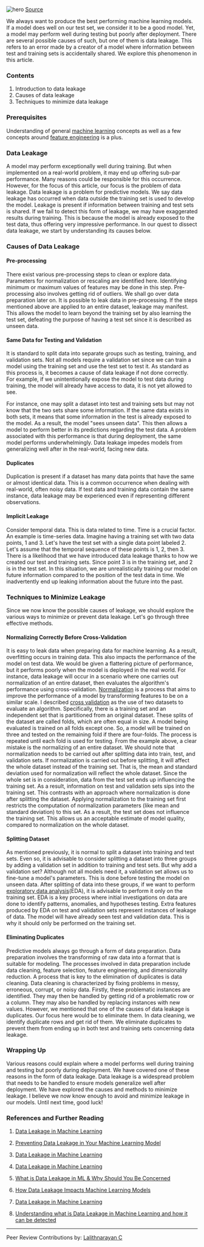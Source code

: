 ![hero](/engineering-education/data-leakage/hero.jpg)
[Source](https://images.unsplash.com/photo-1513103949162-c410daa95363?ixid=MXwxMjA3fDB8MHxwaG90by1wYWdlfHx8fGVufDB8fHw%3D&ixlib=rb-1.2.1&auto=format&fit=crop&w=634&q=80)

We always want to produce the best performing machine learning models. If a model does well on our test set, we consider it to be a good model. Yet, a model may perform well during testing but poorly after deployment. There are several possible causes of such, but one of them is data leakage. This refers to an error made by a creator of a model where information between test and training sets is accidentally shared. We explore this phenomenon in this article.

### Contents

1. Introduction to data leakage
2. Causes of data leakage
3. Techniques to minimize data leakage

### Prerequisites

Understanding of general [machine learning](/engineering-education/supervised-learning-algorithms/) concepts as well as a few concepts around [feature engineering](/engineering-education/feature-engineering-in-machine-learning/) is a plus.

### Data Leakage

A model may perform exceptionally well during training. But when implemented on a real-world problem, it may end up offering sub-par performance. Many reasons could be responsible for this occurrence. However, for the focus of this article, our focus is the problem of data leakage. Data leakage is a problem for predictive models. We say data leakage has occurred when data outside the training set is used to develop the model. Leakage is present if information between training and test sets is shared. If we fail to detect this form of leakage, we may have exaggerated results during training. This is because the model is already exposed to the test data, thus offering very impressive performance. In our quest to dissect data leakage, we start by understanding its causes below.

### Causes of Data Leakage

#### Pre-processing

There exist various pre-processing steps to clean or explore data. Parameters for normalization or rescaling are identified here. Identifying minimum or maximum values of features may be done in this step. Pre-processing also involves getting rid of outliers. We shall go over data preparation later on.
It is possible to leak data in pre-processing. If the steps mentioned above are applied to an entire dataset, leakage may manifest. This allows the model to learn beyond the training set by also learning the test set, defeating the purpose of having a test set since it is described as unseen data.

#### Same Data for Testing and Validation

It is standard to split data into separate groups such as testing, training, and validation sets. Not all models require a validation set since we can train a model using the training set and use the test set to test it. As standard as this process is, it becomes a cause of data leakage if not done correctly. For example, if we unintentionally expose the model to test data during training, the model will already have access to data, it is not yet allowed to see. 

For instance, one may split a dataset into test and training sets but may not know that the two sets share some information. If the same data exists in both sets, it means that some information in the test is already exposed to the model. As a result, the model "sees unseen data". This then allows a model to perform better in its predictions regarding the test data. A problem associated with this performance is that during deployment, the same model performs underwhelmingly. Data leakage impedes models from generalizing well after in the real-world, facing new data.

#### Duplicates

Duplication is present if a dataset has many data points that have the same or almost identical data. This is a common occurrence when dealing with real-world, often noisy data. If test data and training data contain the same instance, data leakage may be experienced even if representing different observations.

#### Implicit Leakage

Consider temporal data. This is data related to time. Time is a crucial factor. An example is time-series data. Imagine having a training set with two data points, 1 and 3. Let's have the test set with a single data point labeled 2. Let's assume that the temporal sequence of these points is 1, 2, then 3. There is a likelihood that we have introduced data leakage thanks to how we created our test and training sets. Since point 3 is in the training set, and 2 is in the test set. In this situation, we are unrealistically training our model on future information compared to the position of the test data in time. We inadvertently end up leaking information about the future into the past.

### Techniques to Minimize Leakage

Since we now know the possible causes of leakage, we should explore the various ways to minimize or prevent data leakage. Let's go through three effective methods.

#### Normalizing Correctly Before Cross-Validation

It is easy to leak data when preparing data for machine learning. As a result, overfitting occurs in training data. This also impacts the performance of the model on test data. We would be given a flattering picture of performance, but it performs poorly when the model is deployed in the real world.
For instance, data leakage will occur in a scenario where one carries out normalization of an entire dataset, then evaluates the algorithm's performance using cross-validation. [Normalization](https://developers.google.com/machine-learning/data-prep/transform/normalization#:~:text=%20Normalization%20Techniques%20at%20a%20Glance%20%201,a%20wide%20range%20to%20a%20narrow...%20More%20) is a process that aims to improve the performance of a model by transforming features to be on a similar scale.
I described [cross validation](/engineering-education/evaluating-ml-model-performance/) as the use of two datasets to evaluate an algorithm. Specifically, there is a training set and an independent set that is partitioned from an original dataset. These splits of the dataset are called folds, which are often equal in size. A model being evaluated is trained on all folds except one. So, a model will be trained on three and tested on the remaining fold if there are four-folds. The process is repeated until each fold is used for testing.
From the example above, a clear mistake is the normalizing of an entire dataset. We should note that normalization needs to be carried out after splitting data into train, test, and validation sets. If normalization is carried out before splitting, it will affect the whole dataset instead of the training set. That is, the mean and standard deviation used for normalization will reflect the whole dataset. Since the whole set is in consideration, data from the test set ends up influencing the training set. As a result, information on test and validation sets sips into the training set. This contrasts with an approach where normalization is done after splitting the dataset. Applying normalization to the training set first restricts the computation of normalization parameters (like mean and standard deviation) to this set. As a result, the test set does not influence the training set. This allows us an acceptable estimate of model quality, compared to normalization on the whole dataset.  

#### Splitting Dataset

As mentioned previously, it is normal to split a dataset into training and test sets. Even so, it is advisable to consider splitting a dataset into three groups by adding a validation set in addition to training and test sets. But why add a validation set? Although not all models need it, a validation set allows us to fine-tune a model's parameters. This is done before testing the model on unseen data.
After splitting of data into these groups, if we want to perform [exploratory data analysis](https://towardsdatascience.com/exploratory-data-analysis-8fc1cb20fd15#:~:text=Exploratory%20Data%20Analysis%20refers%20to%20the%20critical%20process,the%20help%20of%20summary%20statistics%20and%20graphical%20representations.)(EDA), it is advisable to perform it only on the training set. EDA is a key process where initial investigations on data are done to identify patterns, anomalies, and hypotheses testing.
Extra features produced by EDA on test and validation sets represent instances of leakage of data. The model will have already seen test and validation data. This is why it should only be performed on the training set.

#### Eliminating Duplicates

Predictive models always go through a form of data preparation. Data preparation involves the transforming of raw data into a format that is suitable for modeling. The processes involved in data preparation include data cleaning, feature selection, feature engineering, and dimensionality reduction. A process that is key to the elimination of duplicates is data cleaning. Data cleaning is characterized by fixing problems in messy, erroneous, corrupt, or noisy data. Firstly, these problematic instances are identified. They may then be handled by getting rid of a problematic row or a column. They may also be handled by replacing instances with new values.
However, we mentioned that one of the causes of data leakage is duplicates. Our focus here would be to eliminate them. In data cleaning, we identify duplicate rows and get rid of them. We eliminate duplicates to prevent them from ending up in both test and training sets concerning data leakage.

### Wrapping Up

Various reasons could explain where a model performs well during training and testing but poorly during deployment. We have covered one of these reasons in the form of data leakage. Data leakage is a widespread problem that needs to be handled to ensure models generalize well after deployment. We have explored the causes and methods to minimize leakage. I believe we now know enough to avoid and minimize leakage in our models. Until next time, good luck!

### References and Further Reading

1. [Data Leakage in Machine Learning](https://towardsdatascience.com/data-leakage-in-machine-learning-10bdd3eec742#:~:text=%20Data%20Leakage%20in%20Machine%20Learning%20%201,It%20is%20important%20to%20avoid%20these...%20More%20)
2. [Preventing Data Leakage in Your Machine Learning Model](https://towardsdatascience.com/preventing-data-leakage-in-your-machine-learning-model-9ae54b3cd1fb#:~:text=%20Preventing%20Data%20Leakage%20in%20Your%20Machine%20Learning,Regard%20to%20Target%20Variable%20Correlation%20and...%20More%20)

3. [Data Leakage in Machine Learning](https://machinelearningmastery.com/data-leakage-machine-learning/)

4. [Data Leakage in Machine Learning](https://towardsdatascience.com/data-leakage-in-machine-learning-6161c167e8ba)

5. [What is Data Leakage in ML & Why Should You Be Concerned](https://analyticsindiamag.com/what-is-data-leakage-in-ml-why-should-you-be-concerned/)

6. [How Data Leakage Impacts Machine Learning Models](https://mlinproduction.com/data-leakage/)

7. [Data Leakage in Machine Learning](https://www.datasciencecoffee.com/2020-data-leakage/)

8. [Understanding what is Data Leakage in Machine Learning and how it can be detected](https://insights.ai-jobs.net/understanding-what-is-data-leakage-in-machine-learning-and-how-it-can-be-detected/)

---
Peer Review Contributions by: [Lalithnarayan C](/engineering-education/authors/lalithnarayan-c/)
